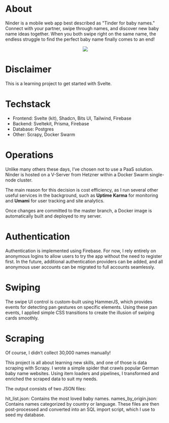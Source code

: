 # About

Ninder is a mobile web app best described as "Tinder for baby names."
Connect with your partner, swipe through names, and discover new baby name ideas together. When you both swipe right on the same name,
the endless struggle to find the perfect baby name finally comes to an end!

<p align="center">
  <img src="./Animation.gif">
</p>

# Disclaimer

This is a learning project to get started with Svelte.

# Techstack

- Frontend: Svelte (kit), Shadcn, Bits UI, Tailwind, Firebase
- Backend: Sveltekit, Prisma, Firebase
- Database: Postgres
- Other: Scrapy, Docker Swarm

# Operations

Unlike many others these days, I’ve chosen not to use a PaaS solution.
Ninder is hosted on a V-Server from Hetzner within a Docker Swarm single-node cluster.

The main reason for this decision is cost efficiency, as I run several other useful services in the background, such as **Uptime Karma** for monitoring and **Umami** for user tracking and site analytics.

Once changes are committed to the master branch, a Docker image is automatically built and deployed to my server.

# Authentication

Authentication is implemented using Firebase.
For now, I rely entirely on anonymous logins to allow users to try the app without the need to register first.
In the future, additional authentication providers can be added, and all anonymous user accounts can be migrated to full accounts seamlessly.

# Swiping

The swipe UI control is custom-built using HammerJS, which provides events for detecting pan gestures on specific elements.
Using these pan events, I applied simple CSS transitions to create the illusion of swiping cards smoothly.

# Scraping

Of course, I didn’t collect 30,000 names manually!

This project is all about learning new skills, and one of those is data scraping with Scrapy.
I wrote a simple spider that crawls popular German baby name websites. Using item loaders and pipelines, I transformed and enriched the scraped data to suit my needs.

The output consists of two JSON files:

hit_list.json: Contains the most loved baby names.
names_by_origin.json: Contains names categorized by country or language.
These files are then post-processed and converted into an SQL import script, which I use to seed my database.
